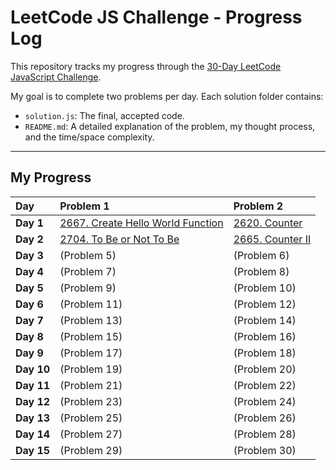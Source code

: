 # LeetCode JS Challenge - Progress Log

This repository tracks my progress through the [30-Day LeetCode JavaScript Challenge](https://leetcode.com/studyplan/30-days-of-javascript/).

My goal is to complete two problems per day. Each solution folder contains:
* `solution.js`: The final, accepted code.
* `README.md`: A detailed explanation of the problem, my thought process, and the time/space complexity.

---

## My Progress

| Day | Problem 1 | Problem 2 |
| :--- | :--- | :--- |
| **Day 1** | [2667. Create Hello World Function](./Day-01/2667-HelloWorld/) | [2620. Counter](./Day-01/2620-Counter/) |
| **Day 2** | [2704. To Be or Not To Be](./Day-02//2704-ToBeOrNotToBe/) | [2665. Counter II](./Day-02/2665-CounterII/) |
| **Day 3** | (Problem 5) | (Problem 6) |
| **Day 4** | (Problem 7) | (Problem 8) |
| **Day 5** | (Problem 9) | (Problem 10) |
| **Day 6** | (Problem 11) | (Problem 12) |
| **Day 7** | (Problem 13) | (Problem 14) |
| **Day 8** | (Problem 15) | (Problem 16) |
| **Day 9** | (Problem 17) | (Problem 18) |
| **Day 10** | (Problem 19) | (Problem 20) |
| **Day 11** | (Problem 21) | (Problem 22) |
| **Day 12** | (Problem 23) | (Problem 24) |
| **Day 13** | (Problem 25) | (Problem 26) |
| **Day 14** | (Problem 27) | (Problem 28) |
| **Day 15** | (Problem 29) | (Problem 30) |